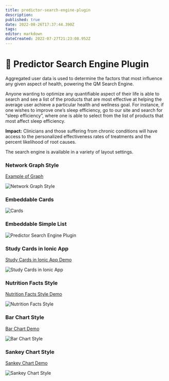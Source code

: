 ```yaml
---
title: predictor-search-engine-plugin
description: 
published: true
date: 2022-08-26T17:37:44.390Z
tags: 
editor: markdown
dateCreated: 2022-07-27T21:23:08.952Z
---
```


# 🔎 Predictor Search Engine Plugin

Aggregated user data is used to determine the factors that most influence any given aspect of health, powering the QM Search Engine.

Anyone wanting to optimize any quantifiable aspect of their life is able to search and see a list of the products that are most effective at helping the average user achieve a particular health and wellness goal. For instance, if one wishes to improve one’s sleep efficiency, go to our site and search for “sleep efficiency”, where one is able to select from the list of products that most affect sleep efficiency.

**Impact:**
Clinicians and those suffering from chronic conditions will have access to the personalized effectiveness rates of treatments and the percent likelihood of root causes.

The search engine is available in a variety of layout settings.

### Network Graph Style

[Example of Graph](https://studies.curedao.org/variables/Overall_Mood)

![Network Graph Style](/assets/overall-mood-predictors-network-graph.png)

### Embeddable Cards

![Cards](/assets/predictor-search-cards.PNG)

### Embeddable Simple List

![Predictor Search Engine Plugin](/assets/predictor-search-no-background.PNG)

### Study Cards in Ionic App

[Study Cards in Ionic App Demo](https://web.quantimo.do/dev/src/ionic/src/index.html#/app/predictors/Overall%20Mood)

![Study Cards in Ionic App](/assets/overall-mood-predictors.png)

### Nutrition Facts Style

[Nutrition Facts Style Demo](https://app.quantimo.do/variables/Overall%20Mood)

![Nutrition Facts Style](/assets/mood-predictors-nutrition-facts-style.png)

### Bar Chart Style

[Bar Chart Demo](https://app.quantimo.do/variables/Overall%20Mood)

![Bar Chart Style](/assets/mood-predictors-bar-chart.png)

### Sankey Chart Style

[Sankey Chart Demo](https://app.quantimo.do/variables/Overall%20Mood)

![Sankey Chart Style](/assets/overall-mood-predictors-flow-sankey-chart.png)
